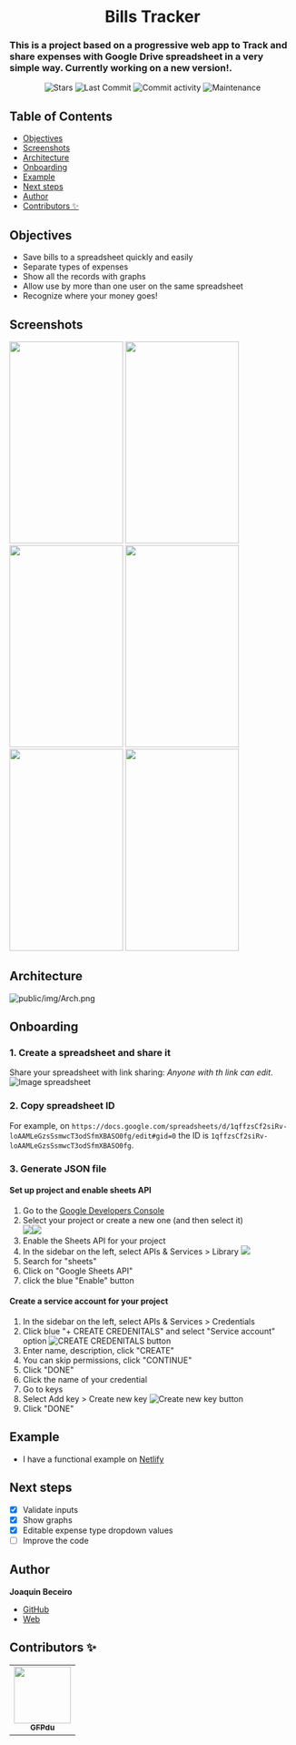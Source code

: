 <h1 align="center">Bills Tracker</h1>

### This is a project based on a progressive web app to Track and share expenses with Google Drive spreadsheet in a very simple way. Currently working on a new version!.

<p align="center">
  <img alt="Stars" src="https://img.shields.io/github/stars/JoaquinBeceiro/Bills-Tracker.svg?style=plasticr"/>
  <img alt="Last Commit" src="https://img.shields.io/github/last-commit/JoaquinBeceiro/Bills-Tracker.svg?style=plasticr"/>
  <img alt="Commit activity" src="https://img.shields.io/github/commit-activity/m/JoaquinBeceiro/Bills-Tracker.svg?style=plasticr"/>
  <img alt="Maintenance" src="https://img.shields.io/maintenance/yes/2021"/>
</p>

## Table of Contents

- [Objectives](#Objectives)
- [Screenshots](#Screenshots)
- [Architecture](#Architecture)
- [Onboarding](#Onboarding)
- [Example](#Example)
- [Next steps](#Next-steps)
- [Author](#Author)
- [Contributors ✨](#Contributors-✨)

## Objectives

- Save bills to a spreadsheet quickly and easily
- Separate types of expenses
- Show all the records with graphs
- Allow use by more than one user on the same spreadsheet
- Recognize where your money goes!

## Screenshots

<p float="left">
  <img src="public/img/screens/splash.png" width="200" height="355" />
  <img src="public/img/screens/onboarding.png" width="200" height="355" />
  <img src="public/img/screens/home.png" width="200" height="355" />
  <img src="public/img/screens/home_success.png" width="200" height="355" />
  <img src="public/img/screens/analytics.png" width="200" height="355" /> 
  <img src="public/img/screens/types.png" width="200" height="355" />
</p>

## Architecture

![public/img/Arch.png](public/img/Arch.png)

## Onboarding

### 1. Create a spreadsheet and share it

Share your spreadsheet with link sharing: _Anyone with th link can edit_.
![Image spreadsheet](public/img/spreadsheetSS.png)

### 2. Copy spreadsheet ID

For example, on `https://docs.google.com/spreadsheets/d/1qffzsCf2siRv-loAAMLeGzsSsmwcT3odSfmXBASO0fg/edit#gid=0` the ID is `1qffzsCf2siRv-loAAMLeGzsSsmwcT3odSfmXBASO0fg`.

### 3. Generate JSON file

#### Set up project and enable sheets API

1. Go to the [Google Developers Console](https://console.developers.google.com/)
2. Select your project or create a new one (and then select it)
   <br>
   ![](https://i.imgur.com/2L3jidY.png)![](https://i.imgur.com/YEBjmMp.png)
3. Enable the Sheets API for your project
4. In the sidebar on the left, select APIs & Services > Library
   ![](https://i.imgur.com/zdezoMD.png)
5. Search for "sheets"
6. Click on "Google Sheets API"
7. click the blue "Enable" button

#### Create a service account for your project

1. In the sidebar on the left, select APIs & Services > Credentials
2. Click blue "+ CREATE CREDENITALS" and select "Service account" option
   ![CREATE CREDENITALS button](https://i.imgur.com/z2fipYp.png)
3. Enter name, description, click "CREATE"
4. You can skip permissions, click "CONTINUE"
5. Click "DONE"
6. Click the name of your credential
7. Go to keys
8. Select Add key > Create new key
   ![Create new key button](https://i.imgur.com/XDXuK5D.png)
9. Click "DONE"

## Example

- I have a functional example on [Netlify](https://sleepy-bhaskara-080018.netlify.com/)

## Next steps

- [x] Validate inputs
- [x] Show graphs
- [x] Editable expense type dropdown values
- [ ] Improve the code

## Author

**Joaquin Beceiro**

- [GitHub](https://github.com/JoaquinBeceiro)
- [Web](https://JoaquinBeceiro.com.uy)

## Contributors ✨

<table>
  <tr>
    <td align="center"><a href="https://github.com/GFPdu"><img src="https://avatars.githubusercontent.com/u/32202381?v=3?s=100" width="100px;" alt=""/><br /><sub><b>GFPdu</b></sub></a></td>
  </tr>
</table>
